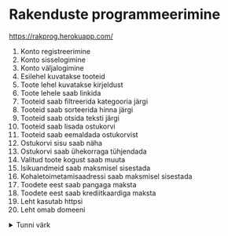 # Rakenduste programmeerimine

https://rakprog.herokuapp.com/

1. Konto registreerimine
2. Konto sisselogimine
3. Konto väljalogimine
4. Esilehel kuvatakse tooteid
5. Toote lehel kuvatakse kirjeldust
6. Toote lehele saab linkida
7. Tooteid saab filtreerida kategooria järgi
8. Tooteid saab sorteerida hinna järgi
9. Tooteid saab otsida teksti järgi
10. Tooteid saab lisada ostukorvi
11. Tooteid saab eemaldada ostukorvist
12. Ostukorvi sisu saab näha
13. Ostukorvi saab ühekorraga tühjendada
14. Valitud toote kogust saab muuta
15. Isikuandmeid saab maksmisel sisestada
16. Kohaletoimetamisaadressi saab maksmisel sisestada
17. Toodete eest saab pangaga maksta
18. Toodete eest saab krediitkaardiga maksta
19. Leht kasutab httpsi
20. Leht omab domeeni

<details><summary>Tunni värk</summary>
<p>

**K**: Kuidas paigaldada oma arvutisse kõik NPM paketid, mis on `package.json` failis defineeritud?

**V**: Käsklusega `npm install`

![meme](https://external-preview.redd.it/rnqp4a2ZbZskVkVpe21j-BamMMk9vvJ6cnjtjx36sb0.jpg?auto=webp&s=e7814281c56779a9356cf37f1c80a5df3d1a4c2f)

https://github.com/rakenduste-programmeerimine-2019s/rp2019/wiki/

</p>
</details>